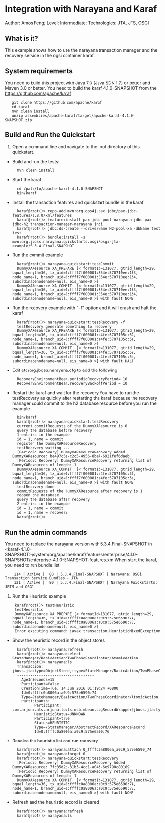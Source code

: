 Integration with Narayana and Karaf
==================================================================================================
Author: Amos Feng;
Level: Intermediate;
Technologies: JTA, JTS, OSGI

What is it?
-----------

This example shows how to use the narayana transaction manager and the recovery service in the ogsi container karaf.


System requirements
-------------------

You need to build this project with Java 7.0 (Java SDK 1.7) or better and Maven 3.0 or better.
You need to build the karaf 4.1.0-SNAPSHOT from the https://github.com/apache/karaf

       git clone https://github.com/apache/karaf
       cd karaf
       mvn clean install
       unzip assemblies/apache-karaf/target/apache-karaf-4.1.0-SNAPSHOT.zip


Build and Run the Quickstart
----------------------------

1. Open a command line and navigate to the root directory of this quickstart.
* Build and run the tests:

        mvn clean install
* Start the karaf

        cd /path/to/apache-karaf-4.1.0-SNAPSHOT
        bin/karaf
* Install the transaction features and quickstart bundle in the karaf

        karaf@root()> repo-add mvn:org.ops4j.pax.jdbc/pax-jdbc-features/0.8.0/xml/features
        karaf@root()> feature:install pax-jdbc-pool-narayana jdbc pax-jdbc-h2 transaction-manager-narayana jndi
        karaf@root()> jdbc:ds-create --driverName H2-pool-xa -dbName test test
        karaf@root()> bundle:install -s mvn:org.jboss.narayana.quickstarts.osgi/osgi-jta-example/5.3.4.Final-SNAPSHOT
* Run the commit example

        karaf@root()> narayana-quickstart:testCommit
        DummyXAResource XA_PREPARE [< formatId=131077, gtrid_length=29, bqual_length=36, tx_uid=0:ffff7f000001:854e:570710ee:133, node_name=1, branch_uid=0:ffff7f000001:854e:570710ee:134, subordinatenodename=null, eis_name=0 >]
        DummyXAResource XA_COMMIT  [< formatId=131077, gtrid_length=29, bqual_length=36, tx_uid=0:ffff7f000001:854e:570710ee:133, node_name=1, branch_uid=0:ffff7f000001:854e:570710ee:134, subordinatenodename=null, eis_name=0 >] with fault NONE
* Run the recovery example with "-f" option and it will crash and halt the karaf

        karaf@root()> narayana-quickstart:testRecovery -f
        testRecovery generate something to recovery
        DummyXAResource XA_PREPARE [< formatId=131077, gtrid_length=29, bqual_length=36, tx_uid=0:ffff7f000001:a4fe:5707105c:59, node_name=1, branch_uid=0:ffff7f000001:a4fe:5707105c:5a, subordinatenodename=null, eis_name=0 >]
        DummyXAResource XA_COMMIT  [< formatId=131077, gtrid_length=29, bqual_length=36, tx_uid=0:ffff7f000001:a4fe:5707105c:59, node_name=1, branch_uid=0:ffff7f000001:a4fe:5707105c:5a, subordinatenodename=null, eis_name=0 >] with fault HALT
* Edit etc/org.jboss.narayana.cfg to add the following

        RecoveryEnvironmentBean.periodicRecoveryPeriod= 10
        RecoveryEnvironmentBean.recoveryBackoffPeriod = 10
* Restart the karaf and wait for the recovery
        You have to run the testRecovery as quickly after restarting the karaf because the recovery manager could commit to the h2 database resource before you run the example

        bin/karaf
        karaf@root()> narayana-quickstart:testRecovery
        current commitRequests of the DummyXAResource is 0
        query the database before recovery
        1 entries in the example
        id = 1, name = commit
        register the DummyXAResourceRecovery
        testRecovery waiting ...
        [Periodic Recovery] DummyXAResourceRecovery Added DummyXAResource: be497c5e-c2c5-4956-8ba7-6921fef6daeb_
        [Periodic Recovery] DummyXAResourceRecovery returning list of DummyXAResources of length: 1
        DummyXAResource XA_COMMIT  [< formatId=131077, gtrid_length=29, bqual_length=36, tx_uid=0:ffff7f000001:a4fe:5707105c:59, node_name=1, branch_uid=0:ffff7f000001:a4fe:5707105c:5a, subordinatenodename=null, eis_name=0 >] with fault NONE
        testRecovery done
        commitRequests of the DummyXAResource after recovery is 1
        reopen the database
        query the database after recovery
        2 entries in the example
        id = 1, name = commit
        id = 1, name = recovery
        karaf@root()>

Run the admin commands
----------------------

You need to replace the narayana version with 5.3.4.Final-SNAPSHOT in <karaf-4.1.0-SNAPSHOT>/system/org/apache/karaf/features/enterprise/4.1.0-SNAPSHOT/enterprise-4.1.0-SNAPSHOT-features.xm
When start the karaf, you need to run bundle:list

        114 | Active |  80 | 5.3.4.Final-SNAPSHOT | Narayana: OSGi Transaction Service Bundles - JTA
        121 | Active |  80 | 5.3.4.Final-SNAPSHOT | Narayana Quickstarts: JBTM and OSGI
1. Run the Heuristic example

        karaf@root()> testHeuristic 
        testHeuristic
        DummyXAResource XA_PREPARE [< formatId=131077, gtrid_length=29, bqual_length=36, tx_uid=0:ffffc0a8006a:a0c9:575e6590:74, node_name=1, branch_uid=0:ffffc0a8006a:a0c9:575e6590:75, subordinatenodename=null, eis_name=0 >]
        Error executing command: javax.transaction.HeuristicMixedException
* Show the heuristic record in the object stores

        karaf@root()> narayana:refresh
        karaf@root()> narayana:select StateManager/BasicAction/TwoPhaseCoordinator/AtomicAction
        karaf@root()> narayana:ls
        Transaction: jboss.jta:type=ObjectStore,itype=StateManager/BasicAction/TwoPhaseCoordinator/AtomicAction,uid=0_ffffc0a8006a_a0c9_575e6590_74
        -----------------------------------
          AgeInSeconds=15
          Participant=false
          CreationTime=Tue, 14 Jun 2016 01:19:24 +0800
          Id=0:ffffc0a8006a:a0c9:575e6590:74
          Type=StateManager/BasicAction/TwoPhaseCoordinator/AtomicAction
          Participants:
                Participant: com.arjuna.ats.arjuna.tools.osb.mbean.LogRecordWrapper[jboss.jta:type=ObjectStore,itype=StateManager/BasicAction/TwoPhaseCoordinator/AtomicAction,uid=0_ffffc0a8006a_a0c9_575e6590_74,puid=0_ffffc0a8006a_a0c9_575e6590_76]
                HeuristicStatus=UNKNOWN
                Participant=true
                Status=HEURISTIC
                Type=/StateManager/AbstractRecord/XAResourceRecord
                Id=0:ffffc0a8006a:a0c9:575e6590:76
* Resolve the heuristic list and run recovery

        karaf@root()> narayana:attach 0_ffffc0a8006a_a0c9_575e6590_74
        karaf@root()> narayana:forget 0
        karaf@root()> narayana-quickstart:testRecovery
        [Periodic Recovery] DummyXAResourceRecovery Added DummyXAResource: 7fc35d2c-31b3-4cc1-a043-6e9790c80189_
        [Periodic Recovery] DummyXAResourceRecovery returning list of DummyXAResources of length: 1
        DummyXAResource XA_COMMIT  [< formatId=131077, gtrid_length=29, bqual_length=36, tx_uid=0:ffffc0a8006a:a0c9:575e6590:74, node_name=1, branch_uid=0:ffffc0a8006a:a0c9:575e6590:75, subordinatenodename=null, eis_name=0 >] with fault NONE
* Refresh and the heuristic record is cleared

        karaf@root()> narayana:refresh
        karaf@root()> narayana:ls
